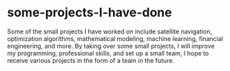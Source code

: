 # some-projects-I-have-done
Some of the small projects I have worked on include satellite navigation, optimization algorithms, mathematical modeling, machine learning, financial engineering, and more. By taking over some small projects, I will improve my programming, professional skills, and set up a small team, I hope to receive various projects in the form of a team in the future.
